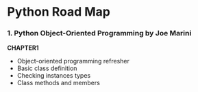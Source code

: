 # Python Road Map

### 1. Python Object-Oriented Programming by Joe Marini

**CHAPTER1**

- Object-oriented programming refresher
- Basic class definition
- Checking instances types
- Class methods and members
